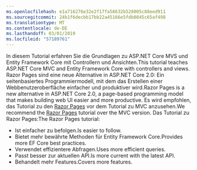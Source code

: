 ```yaml
---
ms.openlocfilehash: e1a716276e32e2f17fa58632b528005c88eed911
ms.sourcegitcommit: 24b1f6decbb17bb22a45166e5fdb0845c65af498
ms.translationtype: MT
ms.contentlocale: de-DE
ms.lasthandoff: 03/01/2019
ms.locfileid: "57189761"
---
```

<span data-ttu-id="4d64f-101">In diesem Tutorial erfahren Sie die Grundlagen zu ASP.NET Core MVS und Entity Framework Core mit Controllern und Ansichten.</span><span class="sxs-lookup"><span data-stu-id="4d64f-101">This tutorial teaches ASP.NET Core MVC and Entity Framework Core with controllers and views.</span></span> <span data-ttu-id="4d64f-102">Razor Pages sind eine neue Alternative in ASP.NET Core 2.0: Ein seitenbasiertes Programmiermodell, mit dem das Erstellen einer Webbenutzeroberfläche einfacher und produktiver wird.</span><span class="sxs-lookup"><span data-stu-id="4d64f-102">Razor Pages is a new alternative in ASP.NET Core 2.0, a page-based programming model that makes building web UI easier and more productive.</span></span> <span data-ttu-id="4d64f-103">Es wird empfohlen, das Tutorial zu den [Razor Pages](xref:data/ef-rp/intro) vor dem Tutorial zu MVC anzusehen.</span><span class="sxs-lookup"><span data-stu-id="4d64f-103">We recommend the [Razor Pages](xref:data/ef-rp/intro) tutorial over the MVC version.</span></span> <span data-ttu-id="4d64f-104">Das Tutorial zu Razor Pages:</span><span class="sxs-lookup"><span data-stu-id="4d64f-104">The Razor Pages tutorial:</span></span>

* <span data-ttu-id="4d64f-105">Ist einfacher zu befolgen.</span><span class="sxs-lookup"><span data-stu-id="4d64f-105">Is easier to follow.</span></span>
* <span data-ttu-id="4d64f-106">Bietet mehr bewährte Methoden für Entity Framework Core.</span><span class="sxs-lookup"><span data-stu-id="4d64f-106">Provides more EF Core best practices.</span></span>
* <span data-ttu-id="4d64f-107">Verwendet effizientere Abfragen.</span><span class="sxs-lookup"><span data-stu-id="4d64f-107">Uses more efficient queries.</span></span>
* <span data-ttu-id="4d64f-108">Passt besser zur aktuellen API.</span><span class="sxs-lookup"><span data-stu-id="4d64f-108">Is more current with the latest API.</span></span>
* <span data-ttu-id="4d64f-109">Behandelt mehr Features.</span><span class="sxs-lookup"><span data-stu-id="4d64f-109">Covers more features.</span></span>

